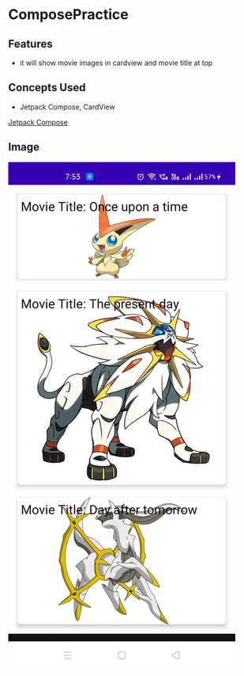 # ComposePractice

## Features
- it will show movie images in cardview and movie title at top


## Concepts Used
- Jetpack Compose, CardView

[Jetpack Compose](https://youtu.be/b_F2wzV45ZQ "Named link title")

## Image
![picture alt](https://github.com/abhineshchandra1234/ComposePractice/blob/master/ComposePractice.jpg "Title is optional") 
